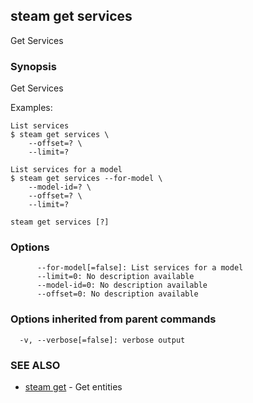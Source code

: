 ## steam get services

Get Services

### Synopsis


Get Services

Examples:

    List services
    $ steam get services \
        --offset=? \
        --limit=?

    List services for a model
    $ steam get services --for-model \
        --model-id=? \
        --offset=? \
        --limit=?

```
steam get services [?]
```

### Options

```
      --for-model[=false]: List services for a model
      --limit=0: No description available
      --model-id=0: No description available
      --offset=0: No description available
```

### Options inherited from parent commands

```
  -v, --verbose[=false]: verbose output
```

### SEE ALSO
* [steam get](steam_get.md)	 - Get entities

